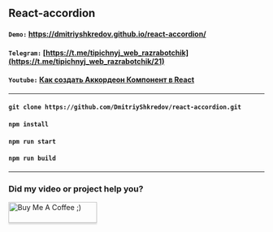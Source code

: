 ## React-accordion

#### `Demo:` https://dmitriyshkredov.github.io/react-accordion/

#### `Telegram:` [https://t.me/tipichnyj_web_razrabotchik](https://t.me/tipichnyj_web_razrabotchik/21)

#### `Youtube:` [Как создать Аккордеон Компонент в React](https://youtu.be/uht6vUDd6BQ)

---

#### `git clone https://github.com/DmitriyShkredov/react-accordion.git`

#### `npm install`

#### `npm run start`

#### `npm run build`

---

### Did my video or project help you?

<a href="https://www.buymeacoffee.com/DmitriyShkredov" target="_blank"><img src="https://www.buymeacoffee.com/assets/img/custom_images/orange_img.png" alt="Buy Me A Coffee ;)" style="height: 41px !important;width: 174px !important;box-shadow: 0px 3px 2px 0px rgba(190, 190, 190, 0.5) !important;-webkit-box-shadow: 0px 3px 2px 0px rgba(190, 190, 190, 0.5) !important;" ></a>
